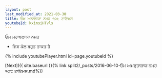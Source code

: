 ```yaml
---
layout: post
last_modified_at: 2021-03-30
title: ਓਮ ਅਨਾਲਾਯਾ ਨਮਹ ੧੦੮ ਟਾਇਮਸ
youtubeId: kxinsiHTvls
---
```

 
 
 ਓਮ ਮਹਾਬਲਾਯਾ ਨਮਹ  
 
 -  ਜਿਸ ਕੋਲ ਬਹੁਤ ਤਾਕਤ ਹੈ 
 
  
 
  
 
 
 
 
 
 


{% include youtubePlayer.html id=page.youtubeId %}
 
[Next]({{ site.baseurl }}{% link  split2/_posts/2016-06-10-ਓਮ ਅਮਰੁਤਾਸ਼ਾਯ ਨਮਹ ੧੦੮ ਟਾਇਮਸ.md%})
 
